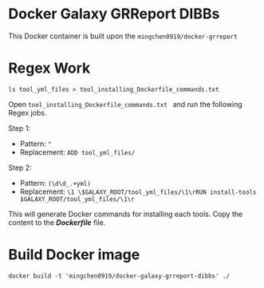 # Docker Galaxy GRReport DIBBs

This Docker container is built upon the `mingchen0919/docker-grreport`

# Regex Work

```
ls tool_yml_files > tool_installing_Dockerfile_commands.txt 
```

Open `tool_installing_Dockerfile_commands.txt ` and run the following Regex jobs.

Step 1:

* Pattern: `^`
* Replacement: `ADD tool_yml_files/`

Step 2:

* Pattern: `(\d\d_.+yml)`
* Replacement: `\1 \$GALAXY_ROOT/tool_yml_files/\1\rRUN install-tools $GALAXY_ROOT/tool_yml_files/\1\r`

This will generate Docker commands for installing each tools. Copy the content to the ***Dockerfile*** file.

# Build Docker image

```
docker build -t 'mingchen0919/docker-galaxy-grreport-dibbs' ./
```